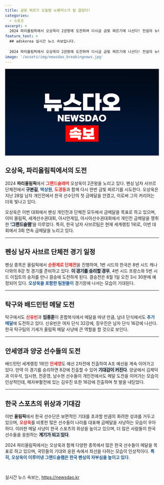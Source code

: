 ```yaml
---
title: 금빛 찌르기 오늘밤 뉴펜저스가 칼 갈았다!
categories:
  - 스포츠
excerpt: >
  2024 파리올림픽에서 오상욱이 2관왕에 도전하며 다시금 금빛 찌르기에 나선다! 전설의 뉴펜저스와 함께 한국 남자 사브르 단체전 3연패를 노린다. 이번 대결의 결과가 궁금하다면 클릭하세요!
feature_text: >
  ## adskorea 실시간 뉴스 속보입니다.

  2024 파리올림픽에서 오상욱이 2관왕에 도전하며 다시금 금빛 찌르기에 나선다! 전설의 뉴펜저스와 함께 한국 남자 사브르 단체전 3연패를 노린다. 이번 대결의 결과가 궁금하다면 클릭하세요!
image: '/assets/img/newsdao_breakingnews.jpg'
---
```


<p><img src="/assets/img/newsdao_breakingnews.jpg" alt="adskorea 속보" /></p>

<h2 data-ke-size="size26">오상욱, 파리올림픽에서의 도전</h2>

<p data-ke-size="size16">2024 <b>파리올림픽</b>에서 <b><span style="color: #ee2323;">그랜드슬래머</span></b> 오상욱이 2관왕을 노리고 있다. 펜싱 남자 사브르 단체전에서 <b><span style="background-color: #21538527;">구본길</span></b>, <b><span style="color: #1a5490;">박상원</span></b>, <b><span style="color: #ee2323;">도경동</span></b>과 함께 다시 한번 금빛 찌르기를 시도한다. 오상욱은 지난 28일 남자 개인전에서 한국 선수단의 첫 금메달을 안겼고, 이로써 그의 커리어는 더욱 빛나고 있다.</p>

<p data-ke-size="size16">오상욱은 이번 대회에서 펜싱 개인전과 단체전 모두에서 금메달을 목표로 하고 있으며, 이미 올림픽, 세계선수권대회, 아시안게임, 아시아선수권대회에서 개인전 금메달을 쟁취한 <b><span style="background-color: #21538527;">‘그랜드슬램’</span></b>을 이루었다. 특히, 한국 남자 사브르팀은 현재 세계랭킹 1위로, 이번 대회에서 3회 연속 금메달을 노리고 있다.</p>

<hr>

<h2 data-ke-size="size26">펜싱 남자 사브르 단체전 경기 일정</h2>

<p data-ke-size="size16">펜싱 종목은 올림픽에서 <b><span style="color: #ee2323;">순환제로 단체전</span></b>을 진행하며, 1번 시드의 한국은 8번 시드 캐나다와의 8강 첫 경기를 준비하고 있다. <b><span style="background-color: #21538527;">이 경기를 승리할 경우</span></b>, 4번 시드 프랑스와 5번 시드 이집트의 승자를 만나 결승에 도전하게 된다. 결승전은 8월 1일 오전 3시 30분에 예정되어 있다. <b><span style="color: #1a5490;">오상욱을 포함한 팀원들이</span></b> 경기장에 나서는 모습이 기대된다.</p>

<hr>

<h2 data-ke-size="size26">탁구와 배드민턴 메달 도전</h2>

<p data-ke-size="size16">탁구에서도 <b><span style="color: #ee2323;">신유빈</span></b>과 <b><span style="background-color: #21538527;">임종훈</span></b>이 혼합복식에서 메달을 따낸 만큼, 남녀 단식에서도 <b><span style="color: #1a5490;">추가 메달</span></b>에 도전하고 있다. 신유빈은 여자 단식 32강에, 장우진은 남자 단식 16강에 나선다. 한국 탁구팀의 기세가 올림픽 메달 사냥에 큰 역할을 할 것으로 보인다.</p>

<hr>

<h2 data-ke-size="size26">안세영과 양궁 선수들의 도전</h2>

<p data-ke-size="size16">배드민턴 세계랭킹 1위인 <b><span style="color: #ee2323;">안세영</span></b>도 예선 2차전에 진출하여 A조 예선을 계속 이어가고 있다. 만약 이 경기를 승리하면 8강에 진출할 수 있어 <b><span style="background-color: #21538527;">기대감이 커진다</span></b>. 양궁에서 김제덕과 이우석, 임시현, 전훈영, 남수현 선수들이 개인전에서도 메달 도전을 이어가는 모습이 인상적인데, 패자부활전에 있는 김우진 또한 16강에 진출하며 첫 발을 내딛었다.</p>

<hr>

<h2 data-ke-size="size26">한국 스포츠의 위상과 기대감</h2>

<p data-ke-size="size16">이번 <b>올림픽</b>에서 한국 선수단은 보편적인 기대를 초과할 만큼의 화려한 성과를 거두고 있으며, <b><span style="color: #ee2323;">오상욱</span></b>를 비롯한 많은 선수들이 나라를 대표해 금메달을 사냥하는 모습이 우아하다. 이러한 메달 사냥이 한국 스포츠의 위상을 높이고 있으며, 더 많은 사람들이 한국 선수들을 응원하는 <b><span style="background-color: #21538527;">계기가 되고 있다</span></b>.</p>

<p data-ke-size="size16">2024 파리올림픽에서는 오상욱과 함께 다양한 종목에서 많은 한국 선수들이 메달을 목표로 하고 있으며, 국민들의 기대와 응원 속에서 최선을 다하는 모습이 인상적이다. <b><span style="color: #1a5490;">특히, 오상욱이 이루어낸 그랜드슬램은 한국 펜싱의 자부심을 높이고 있다</span></b>.</p>

<p data-ke-size="size16">&nbsp;</p>
실시간 뉴스 속보는, <a href="https://newsdao.kr" rel="dofollow">https://newsdao.kr</a>


